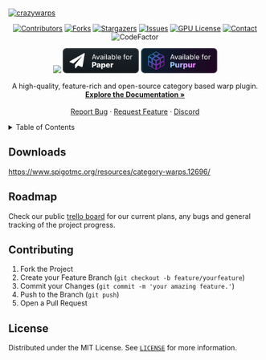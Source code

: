 <br />

[![crazywarps](https://cdn.discordapp.com/attachments/1033186026715365406/1033191216596131860/logo-color.png)](https://www.spigotmc.org/resources/category-warps.12696/)

<div align="center">

[![Contributors][contributors-shield]][contributors-url]
[![Forks][forks-shield]][forks-url]
[![Stargazers][stars-shield]][stars-url]
[![Issues][issues-shield]][issues-url]
[![GPU License][license-shield]][license-url]
[![Contact][discord-shield]][discord-url]
![CodeFactor][codefactor-shield]

<a href="/#"><img src="https://raw.githubusercontent.com/intergrav/devins-badges/v2/assets/cozy/unsupported/spigot_64h.png" height="50"></a>
<a href="/#"><img src="https://raw.githubusercontent.com/intergrav/devins-badges/v2/assets/cozy/supported/paper_64h.png" height="50"></a>
<a href="/#"><img src="https://raw.githubusercontent.com/intergrav/devins-badges/v2/assets/cozy/supported/purpur_64h.png" height="50"></a>

  <p align="center">
    A high-quality, feature-rich and open-source category based warp plugin.
    <br />
    <a href="https://github.com/Crazy-Crew/CrazyWarps/wiki"><strong>Explore the Documentation »</strong></a>
    <br />
    <br />
    <a href="https://github.com/Crazy-Crew/CrazyWarps/issues/new?assignees=ryderbelserion&labels=bug&projects=&template=bugs.yml&title=%5BBug+Report%5D%3A+">Report Bug</a>
    ·
    <a href="https://github.com/Crazy-Crew/CrazyWarps/issues/new?assignees=&labels=feature&template=feature_request.md&title=%5BFeature%5D+">Request Feature</a>
    ·
    <a href="https://discord.gg/crazycrew">Discord</a>
  </p>
</div>

<!-- TABLE OF CONTENTS -->
<details>
  <summary>Table of Contents</summary>
  <ol>
    <li><a href="#downloads">Downloads</a></li>
    <li><a href="#roadmap">Roadmap</a></li>
    <li><a href="#contributing">Contributing</a></li>
    <li><a href="#license">License</a></li>
    <li><a href="#contact">Contact</a></li>
  </ol>
</details>

## Downloads
https://www.spigotmc.org/resources/category-warps.12696/

## Roadmap

Check our public [trello board](https://trello.com/b/yJNxK6S5/) for our current plans, any bugs and general tracking of the project progress.

## Contributing

1. Fork the Project
2. Create your Feature Branch (`git checkout -b feature/yourfeature`)
3. Commit your Changes (`git commit -m 'your amazing feature.'`)
4. Push to the Branch (`git push`)
5. Open a Pull Request

## License

Distributed under the MIT License. See [`LICENSE`](/LICENSE) for more information.

[discord-shield]: https://img.shields.io/discord/182615261403283459.svg?style=for-the-badge
[discord-url]: https://discord.gg/badbones-s-live-chat-182615261403283459

[contributors-shield]: https://img.shields.io/github/contributors/Crazy-Crew/CrazyWarps.svg?style=for-the-badge
[contributors-url]: https://github.com/Crazy-Crew/CrazyWarps/graphs/contributors
[forks-shield]: https://img.shields.io/github/forks/Crazy-Crew/CrazyWarps.svg?style=for-the-badge
[forks-url]: https://github.com/Crazy-Crew/CrazyWarps/network/members
[stars-shield]: https://img.shields.io/github/stars/Crazy-Crew/CrazyWarps.svg?style=for-the-badge
[stars-url]: https://github.com/Crazy-Crew/CrazyWarps/stargazers
[issues-shield]: https://img.shields.io/github/issues/Crazy-Crew/CrazyWarps.svg?style=for-the-badge
[issues-url]: https://github.com/Crazy-Crew/CrazyWarps/issues
[license-shield]: https://img.shields.io/github/license/Crazy-Crew/CrazyWarps.svg?style=for-the-badge
[license-url]: https://github.com/Crazy-Crew/CrazyWarps/blob/master/LICENSE

[codefactor-shield]: https://img.shields.io/codefactor/grade/github/crazy-crew/CrazyWarps/main?style=for-the-badge
